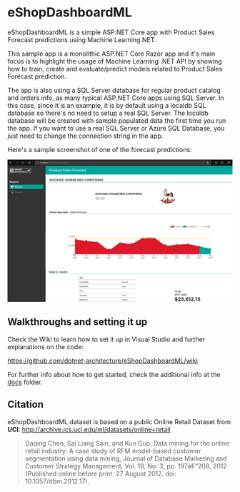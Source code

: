 # eShopDashboardML
eShopDashboardML is a simple ASP.NET Core app with Product Sales Forecast predictions using Machine Learning.NET.

This sample app is a monolithic ASP.NET Core Razor app and it's main focus is to highlight the usage of Machine Learning .NET API by showing how to train, create and evaluate/predict models related to Product Sales Forecast prediction.

The app is also using a SQL Server database for regular product catalog and orders info, as many typical ASP.NET Core apps using SQL Server. In this case, since it is an example, it is by default using a localdb SQL database so there's no need to setup a real SQL Server. The localdb database will be created with sample populated data the first time you run the app.
If you want to use a real SQL Server or Azure SQL Database, you just need to change the connection string in the app.

Here's a sample screenshot of one of the forecast predictions:

![image](./docs/images/eShopDashboard.png)

## Walkthroughs and setting it up

Check the Wiki to learn how to set it up in Visual Studio and further explanations on the code:

https://github.com/dotnet-architecture/eShopDashboardML/wiki

For further info about how to get started, check the additional info at the [docs](./docs/README.md) folder.

## Citation
eShopDashboardML dataset is based on a public Online Retail Dataset from **UCI**: http://archive.ics.uci.edu/ml/datasets/online+retail
> Daqing Chen, Sai Liang Sain, and Kun Guo, Data mining for the online retail industry: A case study of RFM model-based customer segmentation using data mining, Journal of Database Marketing and Customer Strategy Management, Vol. 19, No. 3, pp. 197â€“208, 2012 (Published online before print: 27 August 2012. doi: 10.1057/dbm.2012.17).


